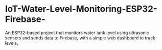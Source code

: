# IoT-Water-Level-Monitoring-ESP32-Firebase-
An ESP32-based project that monitors water tank level using ultrasonic sensors and sends data to Firebase, with a simple web dashboard to track levels.
